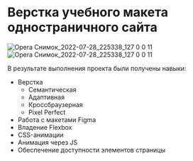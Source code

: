 # Верстка учебного макета одностраничного сайта

![Opera Снимок_2022-07-28_225338_127 0 0 11](https://user-images.githubusercontent.com/98265533/181625907-e8042ea1-bb5a-4dfb-8b7b-ceb9c98021d9.png)
![Opera Снимок_2022-07-28_225338_127 0 0 11](https://user-images.githubusercontent.com/98265533/181625933-e9843d93-6c6d-4397-9513-680888a22487.png)

В результате выполнения проекта были получены навыки:

- Верстка
    - Семантическая
    - Адаптивная
    - Кроссбраузерная
    - Pixel Perfect
- Работа с макетами Figma
- Владение Flexbox
- CSS-анимации
- Анимация через JS
- Обеспечение доступности элементов страницы
